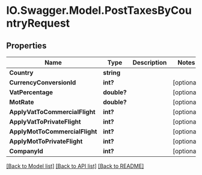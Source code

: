 # IO.Swagger.Model.PostTaxesByCountryRequest
## Properties

Name | Type | Description | Notes
------------ | ------------- | ------------- | -------------
**Country** | **string** |  | 
**CurrencyConversionId** | **int?** |  | [optional] 
**VatPercentage** | **double?** |  | [optional] 
**MotRate** | **double?** |  | [optional] 
**ApplyVatToCommercialFlight** | **int?** |  | [optional] 
**ApplyVatToPrivateFlight** | **int?** |  | [optional] 
**ApplyMotToCommercialFlight** | **int?** |  | [optional] 
**ApplyMotToPrivateFlight** | **int?** |  | [optional] 
**CompanyId** | **int?** |  | [optional] 

[[Back to Model list]](../README.md#documentation-for-models) [[Back to API list]](../README.md#documentation-for-api-endpoints) [[Back to README]](../README.md)

